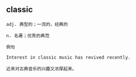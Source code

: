 
## classic
```
adj. 典型的；一流的，经典的

n. 名著；优秀的典范

例句

Interest in classic music has revived recently.

近来对古典音乐的兴趣又浓厚起来。
```